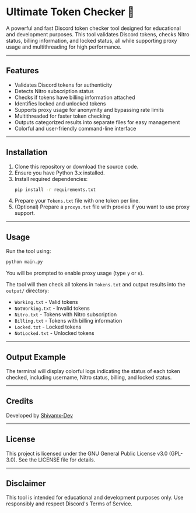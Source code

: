 # Ultimate Token Checker 🔐

A powerful and fast Discord token checker tool designed for educational and development purposes. This tool validates Discord tokens, checks Nitro status, billing information, and locked status, all while supporting proxy usage and multithreading for high performance.

---

## Features

- Validates Discord tokens for authenticity
- Detects Nitro subscription status
- Checks if tokens have billing information attached
- Identifies locked and unlocked tokens
- Supports proxy usage for anonymity and bypassing rate limits
- Multithreaded for faster token checking
- Outputs categorized results into separate files for easy management
- Colorful and user-friendly command-line interface

---

## Installation

1. Clone this repository or download the source code.
2. Ensure you have Python 3.x installed.
3. Install required dependencies:
   ```bash
   pip install -r requirements.txt
   ```
4. Prepare your `Tokens.txt` file with one token per line.
5. (Optional) Prepare a `proxys.txt` file with proxies if you want to use proxy support.

---

## Usage

Run the tool using:

```bash
python main.py
```

You will be prompted to enable proxy usage (type `y` or `n`).

The tool will then check all tokens in `Tokens.txt` and output results into the `output/` directory:

- `Working.txt` - Valid tokens
- `NotWorking.txt` - Invalid tokens
- `Nitro.txt` - Tokens with Nitro subscription
- `Billing.txt` - Tokens with billing information
- `Locked.txt` - Locked tokens
- `NotLocked.txt` - Unlocked tokens

---

## Output Example

The terminal will display colorful logs indicating the status of each token checked, including username, Nitro status, billing, and locked status.

---

## Credits

Developed by [Shivamx-Dev](https://github.com/Shivamx-Dev)

---

## License

This project is licensed under the GNU General Public License v3.0 (GPL-3.0). See the LICENSE file for details.

---

## Disclaimer

This tool is intended for educational and development purposes only. Use responsibly and respect Discord's Terms of Service.
